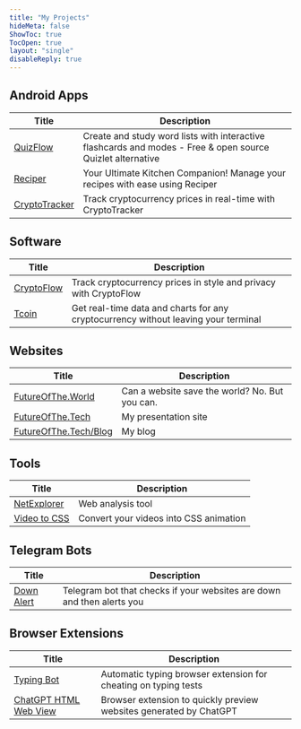 ```yaml
---
title: "My Projects"
hideMeta: false
ShowToc: true
TocOpen: true
layout: "single"
disableReply: true
---
```

## Android Apps

| Title | Description |
|-------|-------------|
| [QuizFlow](https://github.com/judemont/QuizFlow) | Create and study word lists with interactive flashcards and modes - Free & open source Quizlet alternative |
| [Reciper](https://github.com/judemont/reciper) | Your Ultimate Kitchen Companion! Manage your recipes with ease using Reciper |
| [CryptoTracker](https://github.com/judemont/cryptotracker) | Track cryptocurrency prices in real-time with CryptoTracker |

## Software

| Title | Description |
|-------|-------------|
| [CryptoFlow](https://github.com/judemont/CryptoFlow) | Track cryptocurrency prices in style and privacy with CryptoFlow |
| [Tcoin](https://github.com/judemont/tcoin) | Get real-time data and charts for any cryptocurrency without leaving your terminal |

## Websites

| Title | Description |
|-------|-------------|
| [FutureOfThe.World](https://futureofthe.world) | Can a website save the world? No. But you can. |
| [FutureOfThe.Tech](https://futureofthe.tech) | My presentation site |
| [FutureOfThe.Tech/Blog](https://futureofthe.tech/blog) | My blog |

## Tools

| Title | Description |
|-------|-------------|
| [NetExplorer](https://github.com/judemont/netexplorer) | Web analysis tool |
| [Video to CSS](https://github.com/judemont/Video-to-CSS) | Convert your videos into CSS animation |

## Telegram Bots

| Title | Description |
|-------|-------------|
| [Down Alert](https://t.me/down_alertbot) | Telegram bot that checks if your websites are down and then alerts you |

## Browser Extensions

| Title | Description |
|-------|-------------|
| [Typing Bot](https://github.com/judemont/typing-bot) | Automatic typing browser extension for cheating on typing tests |
| [ChatGPT HTML Web View](https://github.com/judemont/chatgpt-html-web-view) | Browser extension to quickly preview websites generated by ChatGPT |

